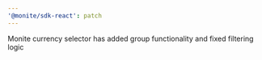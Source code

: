 ```yaml
---
'@monite/sdk-react': patch
---
```


Monite currency selector has added group functionality and fixed filtering logic
